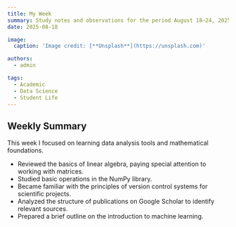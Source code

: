 ```yaml
---
title: My Week
summary: Study notes and observations for the period August 18–24, 2025
date: 2025-08-18

image:
  caption: 'Image credit: [**Unsplash**](https://unsplash.com)'

authors:
  - admin

tags:
  - Academic
  - Data Science
  - Student Life
---
```


## Weekly Summary  

This week I focused on learning data analysis tools and mathematical foundations.  

- Reviewed the basics of linear algebra, paying special attention to working with matrices.  
- Studied basic operations in the NumPy library.  
- Became familiar with the principles of version control systems for scientific projects.  
- Analyzed the structure of publications on Google Scholar to identify relevant sources.  
- Prepared a brief outline on the introduction to machine learning.  

